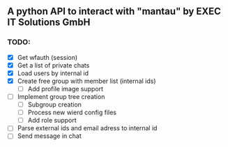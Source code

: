 ## A python API to interact with "mantau" by EXEC IT Solutions GmbH

### TODO:

- [x] Get wfauth (session)
- [x] Get a list of private chats
- [x] Load users by internal id
- [x] Create free group with member list (internal ids)
    - [ ] Add profile image support
- [ ] Implement group tree creation
    - [ ] Subgroup creation
    - [ ] Process new wierd config files
    - [ ] Add role support
- [ ] Parse external ids and email adress to internal id
- [ ] Send message in chat
